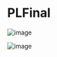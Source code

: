 # PLFinal

![image](https://user-images.githubusercontent.com/39675003/170834894-10a25a60-30ef-4e26-93ab-ac836e4dc048.png)

![image](https://user-images.githubusercontent.com/39675003/170834926-5c9b9e94-7a07-40e5-a9f6-338d4b388319.png)
